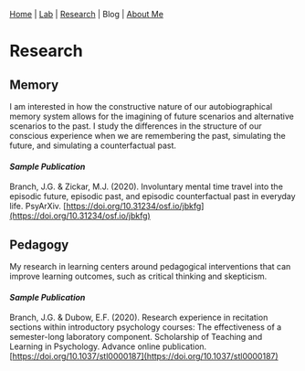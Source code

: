 [Home](https://jaredbranch.github.io/) | [Lab](https://jaredbranch.github.io/lab) | [Research](https://jaredbranch.github.io/research) | Blog |  [About Me](https://jaredbranch.github.io/aboutme)
# Research

## Memory

I am interested in how the constructive nature of our autobiographical memory system allows  for the imagining of future scenarios and alternative scenarios to the past. I study the differences in the structure of our conscious experience when we are remembering the past, simulating the future, and simulating a counterfactual past.

#### *Sample Publication*
Branch, J.G. & Zickar, M.J. (2020). Involuntary mental time travel into the episodic future, episodic past, and episodic counterfactual past in everyday life. PsyArXiv. [https://doi.org/10.31234/osf.io/jbkfg](https://doi.org/10.31234/osf.io/jbkfg)



## Pedagogy
My research in learning centers around pedagogical interventions that can improve learning outcomes, such as critical thinking and skepticism.

#### *Sample Publication*
Branch, J.G. & Dubow, E.F. (2020). Research experience in recitation sections within introductory psychology courses: The effectiveness of a semester-long laboratory component. Scholarship of Teaching and Learning in Psychology. Advance online publication. [https://doi.org/10.1037/stl0000187](https://doi.org/10.1037/stl0000187)
